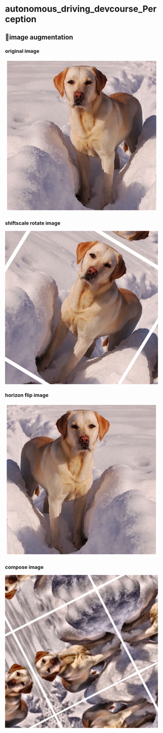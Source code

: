 # autonomous_driving_devcourse_Perception

## 📖image augmentation

### original image
![](./results/result_ori.png)

### shiftscale rotate image
![](./results/result_shiftscale_rotate.png)

### horizon flip image
![](./results/result_horizon_flip.png)

### compose image
![](./results/result_9compose.png)